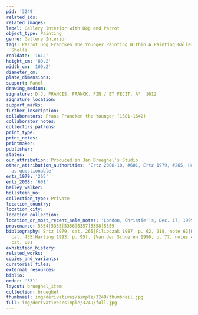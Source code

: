 ```yaml
---
pid: '3249'
related_ids: 
related_images: 
label: Gallery Interior with Dog and Parrot
object_type: Painting
genre: Gallery Interior
tags: Parrot Dog Francken_The_Younger Painting_Within_A_Painting Gallery Flowers Sculpture
  Shells
realdate: '1612'
height_cm: '89.2'
width_cm: '109.2'
diameter_cm: 
plate_dimensions: 
support: Panel
drawing_medium: 
signature: D.J. FRANCIS. FRANCK. FIN / ET FECIT. A°  1612
signature_location: 
support_marks: 
further_inscription: 
collaborators: Frans Francken the Younger (1581-1642)
collaborator_notes: 
collectors_patrons: 
print_type: 
print_notes: 
printmaker: 
publisher: 
states: 
our_attribution: Produced in Jan Brueghel's Studio
other_attribution_authorities: 'Ertz 2008-10, #601, Ertz 1979, #265, Honig database
  as questionable'
ertz_1979: '265'
ertz_2008: '601'
bailey_walker: 
hollstein_no: 
collection_type: Private
location_country: 
location_city: 
location_collection: 
location_or_most_recent_sale_notes: 'London, Christie''s, Dec. 17, 1999, inv. #7'
provenance: 5354|5355|5356|5357|5358|5359
bibliography: Ertz 1979, cat. 265|Filipczak 1987, p. 62, 218, note 62|Härting 1989,
  cat. 455|Härting 1993, p. 95f. |Van der Schueren 1996, p. 77, notes 48-49|Ertz 2008-10,
  cat. 601
exhibition_history: 
related_works: 
copies_and_variants: 
curatorial_files: 
external_resources: 
biblio: 
order: '331'
layout: brueghel_item
collection: brueghel
thumbnail: img/derivatives/simple/3249/thumbnail.jpg
full: img/derivatives/simple/3249/full.jpg
---
```

